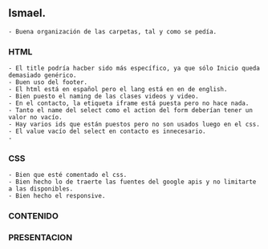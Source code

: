 ## Ismael.
    - Buena organización de las carpetas, tal y como se pedía.

### HTML
    - El title podría hacber sido más específico, ya que sólo Inicio queda demasiado genérico.
    - Buen uso del footer.
    - El html está en español pero el lang está en en de english.
    - Bien puesto el naming de las clases videos y video.
    - En el contacto, la etiqueta iframe está puesta pero no hace nada.
    - Tanto el name del select como el action del form deberían tener un valor no vacío.
    - Hay varios ids que están puestos pero no son usados luego en el css.
    - El value vacío del select en contacto es innecesario.
    -


### CSS
   
    - Bien que esté comentado el css.
    - Bien hecho lo de traerte las fuentes del google apis y no limitarte a las disponibles.
    - Bien hecho el responsive.


### CONTENIDO

### PRESENTACION
